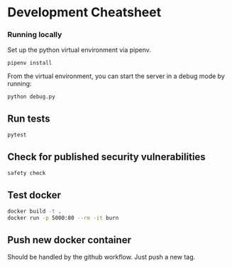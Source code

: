 # Development Cheatsheet

### Running locally

Set up the python virtual environment via pipenv.

```
pipenv install
```

From the virtual environment, you can start the server in a debug mode by running:

```
python debug.py
```

## Run tests

```
pytest
```

## Check for published security vulnerabilities

```
safety check
```

## Test docker

```sh
docker build -t .
docker run -p 5000:80 --rm -it burn
```

## Push new docker container

Should be handled by the github workflow. Just push a new tag.
